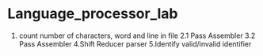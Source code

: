 # Language_processor_lab
1. count number of characters, word and line in file
2.1 Pass Assembler
3.2 Pass Assembler
4.Shift Reducer parser
5.Identify valid/invalid identifier
